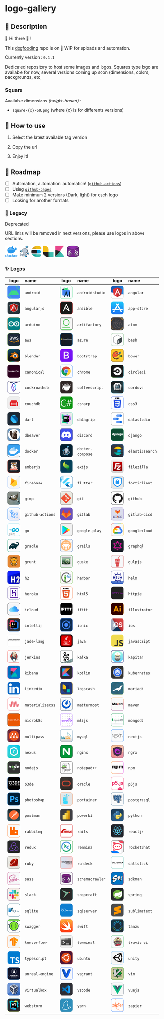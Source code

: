 # logo-gallery

## :speech_balloon: Description

:mega: Hi there :wave: !

This [dogfooding](https://en.wikipedia.org/wiki/Eating_your_own_dog_food) repo is on :construction: WIP for uploads and automation.

Currently version :  `0.1.1`

Dedicated repository to host some images and logos.
Squares type logo are available for now, several versions coming up soon (dimensions, colors, backgrounds, etc)

### Square

Available dimensions *(height-based)* :

* `square-{x}-60.png` (where {x} is for differents versions)

## :rocket: How to use

1. Select the latest available tag version

2. Copy the url

3. Enjoy it!

## :newspaper: Roadmap

* [ ] Automation, automation, automation! ([`github-actions`](https://github.com/features/actions))
* [ ] Using [`github-pages`](https://pages.github.com/)
* [ ] Make minimum 2 versions (Dark, light) for each logo
* [ ] Looking for another formats

### :stop_sign: Legacy

Deprecated

URL links will be removed in next versions, please use logos in above sections.

![docker](img/docker/docker.png "docker")
![docker-compose](img/docker-compose/docker-compose.png "docker-compose")
![elk](img/elk/elk.png "elk")
![schemacrawler](img/schemacrawler/schemacrawler.png "elk")

### :sparkles: Logos

|logo|name|logo|name|logo|name|
|:--:|:---|:--:|:---|:--:|:---|
|![android](./img/a/android/square-1-60.png "android")|`android`|![androidstudio](./img/a/androidstudio/square-1-60.png "androidstudio")|`androidstudio`|![angular](./img/a/angular/square-1-60.png "angular")|`angular`|![angular](./img/a/angular/square-1-60.png "angular")|`angular`|
|![angularjs](./img/a/angularjs/square-1-60.png "angularjs")|`angularjs`|![ansible](./img/a/ansible/square-1-60.png "ansible")|`ansible`|![app-store](./img/a/app-store/square-1-60.png "app-store")|`app-store`|![app-store](./img/a/app-store/square-1-60.png "app-store")|`app-store`|
|![arduino](./img/a/arduino/square-1-60.png "arduino")|`arduino`|![artifactory](./img/a/artifactory/square-1-60.png "artifactory")|`artifactory`|![atom](./img/a/atom/square-1-60.png "atom")|`atom`|![atom](./img/a/atom/square-1-60.png "atom")|`atom`|
|![aws](./img/a/aws/square-1-60.png "aws")|`aws`|![azure](./img/a/azure/square-1-60.png "azure")|`azure`|![bash](./img/b/bash/square-1-60.png "bash")|`bash`|![bash](./img/b/bash/square-1-60.png "bash")|`bash`|
|![blender](./img/b/blender/square-1-60.png "blender")|`blender`|![bootstrap](./img/b/bootstrap/square-1-60.png "bootstrap")|`bootstrap`|![bower](./img/b/bower/square-1-60.png "bower")|`bower`|![bower](./img/b/bower/square-1-60.png "bower")|`bower`|
|![canonical](./img/c/canonical/square-1-60.png "canonical")|`canonical`|![chrome](./img/c/chrome/square-1-60.png "chrome")|`chrome`|![circleci](./img/c/circleci/square-1-60.png "circleci")|`circleci`|![circleci](./img/c/circleci/square-1-60.png "circleci")|`circleci`|
|![cockroachdb](./img/c/cockroachdb/square-1-60.png "cockroachdb")|`cockroachdb`|![coffeescript](./img/c/coffeescript/square-1-60.png "coffeescript")|`coffeescript`|![cordova](./img/c/cordova/square-1-60.png "cordova")|`cordova`|![cordova](./img/c/cordova/square-1-60.png "cordova")|`cordova`|
|![couchdb](./img/c/couchdb/square-1-60.png "couchdb")|`couchdb`|![csharp](./img/c/csharp/square-1-60.png "csharp")|`csharp`|![css3](./img/c/css3/square-1-60.png "css3")|`css3`|![css3](./img/c/css3/square-1-60.png "css3")|`css3`|
|![dart](./img/d/dart/square-1-60.png "dart")|`dart`|![datagrip](./img/d/datagrip/square-1-60.png "datagrip")|`datagrip`|![datastudio](./img/d/datastudio/square-1-60.png "datastudio")|`datastudio`|![datastudio](./img/d/datastudio/square-1-60.png "datastudio")|`datastudio`|
|![dbeaver](./img/d/dbeaver/square-1-60.png "dbeaver")|`dbeaver`|![discord](./img/d/discord/square-1-60.png "discord")|`discord`|![django](./img/d/django/square-1-60.png "django")|`django`|![django](./img/d/django/square-1-60.png "django")|`django`|
|![docker](./img/d/docker/square-1-60.png "docker")|`docker`|![docker-compose](./img/d/docker-compose/square-1-60.png "docker-compose")|`docker-compose`|![elasticsearch](./img/e/elasticsearch/square-1-60.png "elasticsearch")|`elasticsearch`|![elasticsearch](./img/e/elasticsearch/square-1-60.png "elasticsearch")|`elasticsearch`|
|![emberjs](./img/e/emberjs/square-1-60.png "emberjs")|`emberjs`|![extjs](./img/e/extjs/square-1-60.png "extjs")|`extjs`|![filezilla](./img/f/filezilla/square-1-60.png "filezilla")|`filezilla`|![filezilla](./img/f/filezilla/square-1-60.png "filezilla")|`filezilla`|
|![firebase](./img/f/firebase/square-1-60.png "firebase")|`firebase`|![flutter](./img/f/flutter/square-1-60.png "flutter")|`flutter`|![forticlient](./img/f/forticlient/square-1-60.png "forticlient")|`forticlient`|![forticlient](./img/f/forticlient/square-1-60.png "forticlient")|`forticlient`|
|![gimp](./img/g/gimp/square-1-60.png "gimp")|`gimp`|![git](./img/g/git/square-1-60.png "git")|`git`|![github](./img/g/github/square-1-60.png "github")|`github`|![github](./img/g/github/square-1-60.png "github")|`github`|
|![github-actions](./img/g/github-actions/square-1-60.png "github-actions")|`github-actions`|![gitlab](./img/g/gitlab/square-1-60.png "gitlab")|`gitlab`|![gitlab-cicd](./img/g/gitlab-cicd/square-1-60.png "gitlab-cicd")|`gitlab-cicd`|![gitlab-cicd](./img/g/gitlab-cicd/square-1-60.png "gitlab-cicd")|`gitlab-cicd`|
|![go](./img/g/go/square-1-60.png "go")|`go`|![google-play](./img/g/google-play/square-1-60.png "google-play")|`google-play`|![googlecloud](./img/g/googlecloud/square-1-60.png "googlecloud")|`googlecloud`|![googlecloud](./img/g/googlecloud/square-1-60.png "googlecloud")|`googlecloud`|
|![gradle](./img/g/gradle/square-1-60.png "gradle")|`gradle`|![grails](./img/g/grails/square-1-60.png "grails")|`grails`|![graphql](./img/g/graphql/square-1-60.png "graphql")|`graphql`|![graphql](./img/g/graphql/square-1-60.png "graphql")|`graphql`|
|![grunt](./img/g/grunt/square-1-60.png "grunt")|`grunt`|![guake](./img/g/guake/square-1-60.png "guake")|`guake`|![gulpjs](./img/g/gulpjs/square-1-60.png "gulpjs")|`gulpjs`|![gulpjs](./img/g/gulpjs/square-1-60.png "gulpjs")|`gulpjs`|
|![h2](./img/h/h2/square-1-60.png "h2")|`h2`|![harbor](./img/h/harbor/square-1-60.png "harbor")|`harbor`|![helm](./img/h/helm/square-1-60.png "helm")|`helm`|![helm](./img/h/helm/square-1-60.png "helm")|`helm`|
|![heroku](./img/h/heroku/square-1-60.png "heroku")|`heroku`|![html5](./img/h/html5/square-1-60.png "html5")|`html5`|![httpie](./img/h/httpie/square-1-60.png "httpie")|`httpie`|![httpie](./img/h/httpie/square-1-60.png "httpie")|`httpie`|
|![icloud](./img/i/icloud/square-1-60.png "icloud")|`icloud`|![ifttt](./img/i/ifttt/square-1-60.png "ifttt")|`ifttt`|![illustrator](./img/i/illustrator/square-1-60.png "illustrator")|`illustrator`|![illustrator](./img/i/illustrator/square-1-60.png "illustrator")|`illustrator`|
|![intellij](./img/i/intellij/square-1-60.png "intellij")|`intellij`|![ionic](./img/i/ionic/square-1-60.png "ionic")|`ionic`|![ios](./img/i/ios/square-1-60.png "ios")|`ios`|![ios](./img/i/ios/square-1-60.png "ios")|`ios`|
|![jade-lang](./img/j/jade-lang/square-1-60.png "jade-lang")|`jade-lang`|![java](./img/j/java/square-1-60.png "java")|`java`|![javascript](./img/j/javascript/square-1-60.png "javascript")|`javascript`|![javascript](./img/j/javascript/square-1-60.png "javascript")|`javascript`|
|![jenkins](./img/j/jenkins/square-1-60.png "jenkins")|`jenkins`|![kafka](./img/k/kafka/square-1-60.png "kafka")|`kafka`|![kapitan](./img/k/kapitan/square-1-60.png "kapitan")|`kapitan`|![kapitan](./img/k/kapitan/square-1-60.png "kapitan")|`kapitan`|
|![kibana](./img/k/kibana/square-1-60.png "kibana")|`kibana`|![kotlin](./img/k/kotlin/square-1-60.png "kotlin")|`kotlin`|![kubernetes](./img/k/kubernetes/square-1-60.png "kubernetes")|`kubernetes`|![kubernetes](./img/k/kubernetes/square-1-60.png "kubernetes")|`kubernetes`|
|![linkedin](./img/l/linkedin/square-1-60.png "linkedin")|`linkedin`|![logstash](./img/l/logstash/square-1-60.png "logstash")|`logstash`|![mariadb](./img/m/mariadb/square-1-60.png "mariadb")|`mariadb`|![mariadb](./img/m/mariadb/square-1-60.png "mariadb")|`mariadb`|
|![materializecss](./img/m/materializecss/square-1-60.png "materializecss")|`materializecss`|![mattermost](./img/m/mattermost/square-1-60.png "mattermost")|`mattermost`|![maven](./img/m/maven/square-1-60.png "maven")|`maven`|![maven](./img/m/maven/square-1-60.png "maven")|`maven`|
|![microk8s](./img/m/microk8s/square-1-60.png "microk8s")|`microk8s`|![ml5js](./img/m/ml5js/square-1-60.png "ml5js")|`ml5js`|![mongodb](./img/m/mongodb/square-1-60.png "mongodb")|`mongodb`|![mongodb](./img/m/mongodb/square-1-60.png "mongodb")|`mongodb`|
|![multipass](./img/m/multipass/square-1-60.png "multipass")|`multipass`|![mysql](./img/m/mysql/square-1-60.png "mysql")|`mysql`|![nextjs](./img/n/nextjs/square-1-60.png "nextjs")|`nextjs`|![nextjs](./img/n/nextjs/square-1-60.png "nextjs")|`nextjs`|
|![nexus](./img/n/nexus/square-1-60.png "nexus")|`nexus`|![nginx](./img/n/nginx/square-1-60.png "nginx")|`nginx`|![ngrx](./img/n/ngrx/square-1-60.png "ngrx")|`ngrx`|![ngrx](./img/n/ngrx/square-1-60.png "ngrx")|`ngrx`|
|![nodejs](./img/n/nodejs/square-1-60.png "nodejs")|`nodejs`|![notepad++](./img/n/notepad++/square-1-60.png "notepad++")|`notepad++`|![npm](./img/n/npm/square-1-60.png "npm")|`npm`|![npm](./img/n/npm/square-1-60.png "npm")|`npm`|
|![o3de](./img/o/o3de/square-1-60.png "o3de")|`o3de`|![oracle](./img/o/oracle/square-1-60.png "oracle")|`oracle`|![p5js](./img/p/p5js/square-1-60.png "p5js")|`p5js`|![p5js](./img/p/p5js/square-1-60.png "p5js")|`p5js`|
|![photoshop](./img/p/photoshop/square-1-60.png "photoshop")|`photoshop`|![portainer](./img/p/portainer/square-1-60.png "portainer")|`portainer`|![postgresql](./img/p/postgresql/square-1-60.png "postgresql")|`postgresql`|![postgresql](./img/p/postgresql/square-1-60.png "postgresql")|`postgresql`|
|![postman](./img/p/postman/square-1-60.png "postman")|`postman`|![powerbi](./img/p/powerbi/square-1-60.png "powerbi")|`powerbi`|![python](./img/p/python/square-1-60.png "python")|`python`|![python](./img/p/python/square-1-60.png "python")|`python`|
|![rabbitmq](./img/r/rabbitmq/square-1-60.png "rabbitmq")|`rabbitmq`|![rails](./img/r/rails/square-1-60.png "rails")|`rails`|![reactjs](./img/r/reactjs/square-1-60.png "reactjs")|`reactjs`|![reactjs](./img/r/reactjs/square-1-60.png "reactjs")|`reactjs`|
|![redux](./img/r/redux/square-1-60.png "redux")|`redux`|![remmina](./img/r/remmina/square-1-60.png "remmina")|`remmina`|![rocketchat](./img/r/rocketchat/square-1-60.png "rocketchat")|`rocketchat`|![rocketchat](./img/r/rocketchat/square-1-60.png "rocketchat")|`rocketchat`|
|![ruby](./img/r/ruby/square-1-60.png "ruby")|`ruby`|![rundeck](./img/r/rundeck/square-1-60.png "rundeck")|`rundeck`|![saltstack](./img/s/saltstack/square-1-60.png "saltstack")|`saltstack`|![saltstack](./img/s/saltstack/square-1-60.png "saltstack")|`saltstack`|
|![sass](./img/s/sass/square-1-60.png "sass")|`sass`|![schemacrawler](./img/s/schemacrawler/square-1-60.png "schemacrawler")|`schemacrawler`|![sdkman](./img/s/sdkman/square-1-60.png "sdkman")|`sdkman`|![sdkman](./img/s/sdkman/square-1-60.png "sdkman")|`sdkman`|
|![slack](./img/s/slack/square-1-60.png "slack")|`slack`|![snapcraft](./img/s/snapcraft/square-1-60.png "snapcraft")|`snapcraft`|![spring](./img/s/spring/square-1-60.png "spring")|`spring`|![spring](./img/s/spring/square-1-60.png "spring")|`spring`|
|![sqlite](./img/s/sqlite/square-1-60.png "sqlite")|`sqlite`|![sqlserver](./img/s/sqlserver/square-1-60.png "sqlserver")|`sqlserver`|![sublimetext](./img/s/sublimetext/square-1-60.png "sublimetext")|`sublimetext`|![sublimetext](./img/s/sublimetext/square-1-60.png "sublimetext")|`sublimetext`|
|![swagger](./img/s/swagger/square-1-60.png "swagger")|`swagger`|![swift](./img/s/swift/square-1-60.png "swift")|`swift`|![tanzu](./img/t/tanzu/square-1-60.png "tanzu")|`tanzu`|![tanzu](./img/t/tanzu/square-1-60.png "tanzu")|`tanzu`|
|![tensorflow](./img/t/tensorflow/square-1-60.png "tensorflow")|`tensorflow`|![terminal](./img/t/terminal/square-1-60.png "terminal")|`terminal`|![travis-ci](./img/t/travis-ci/square-1-60.png "travis-ci")|`travis-ci`|![travis-ci](./img/t/travis-ci/square-1-60.png "travis-ci")|`travis-ci`|
|![typescript](./img/t/typescript/square-1-60.png "typescript")|`typescript`|![ubuntu](./img/u/ubuntu/square-1-60.png "ubuntu")|`ubuntu`|![unity](./img/u/unity/square-1-60.png "unity")|`unity`|![unity](./img/u/unity/square-1-60.png "unity")|`unity`|
|![unreal-engine](./img/u/unreal-engine/square-1-60.png "unreal-engine")|`unreal-engine`|![vagrant](./img/v/vagrant/square-1-60.png "vagrant")|`vagrant`|![vim](./img/v/vim/square-1-60.png "vim")|`vim`|![vim](./img/v/vim/square-1-60.png "vim")|`vim`|
|![virtualbox](./img/v/virtualbox/square-1-60.png "virtualbox")|`virtualbox`|![vscode](./img/v/vscode/square-1-60.png "vscode")|`vscode`|![vuejs](./img/v/vuejs/square-1-60.png "vuejs")|`vuejs`|![vuejs](./img/v/vuejs/square-1-60.png "vuejs")|`vuejs`|
|![webstorm](./img/w/webstorm/square-1-60.png "webstorm")|`webstorm`|![yarn](./img/y/yarn/square-1-60.png "yarn")|`yarn`|![zapier](./img/z/zapier/square-1-60.png "zapier")|`zapier`|![zapier](./img/z/zapier/square-1-60.png "zapier")|`zapier`|
